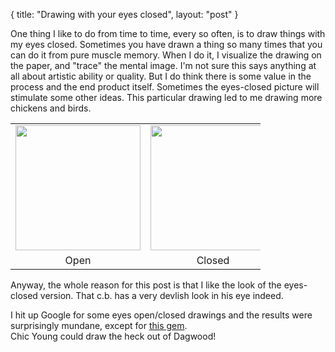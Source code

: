 {
   title: "Drawing with your eyes closed",
   layout: "post"
}

One thing I like to do from time to time, every so often, is to draw things with my eyes closed.  Sometimes you have drawn a thing so many times that you can do it from 
pure muscle memory. When I do it, I visualize the drawing on the paper, and "trace" the mental image.  I'm not sure this says anything at all about artistic 
ability or quality.  But I do think there is some value in the process and the end product itself.  Sometimes the eyes-closed picture will
stimulate some other ideas.  This particular drawing led to me drawing more chickens and birds.

<table style="width:400px;">
<tr>
<td><a href="/static/images/chickenbird.png"><img width="200" src="/static/images/chickenbird.png"></a></td>
<td><a href="/static/images/chickenbird_eyes_closed.png"><img width="200" src="/static/images/chickenbird_eyes_closed.png"></a></td>
</tr>
<tr>
<td style="text-align:center">Open</td>
<td style="text-align:center">Closed</td>
</tr>
</table>

Anyway, the whole reason for this post is that I like the look of the eyes-closed version.  That c.b. has a very devlish look in his eye indeed.

I hit up Google for some eyes open/closed drawings and the results were surprisingly mundane, except for [this gem](http://a-hole-in-the-head.blogspot.com/2007/07/eyes-wide-shut-in-1947-life-magazine.html).  
Chic Young could draw the heck out of Dagwood!


